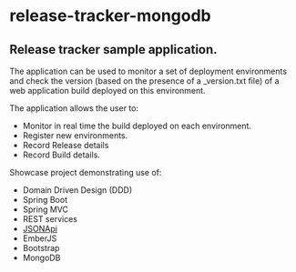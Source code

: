 # release-tracker-mongodb
## Release tracker sample application.

The application can be used to monitor a set of deployment environments and check the version (based on the presence of a _version.txt file) 
of a web application build deployed on this environment.  

The application allows the user to:

* Monitor in real time the build deployed on each environment.
* Register new environments.
* Record Release details
* Record Build details.

Showcase project demonstrating use of: 

* Domain Driven Design (DDD)
* Spring Boot
* Spring MVC
* REST services
* [JSONApi](http://jsonapi.org/)
* EmberJS
* Bootstrap
* MongoDB
